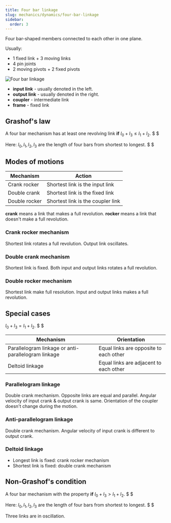 ```yaml
---
title: Four bar linkage
slug: mechanics/dynamics/four-bar-linkage
sidebar:
  order: 3
---
```


Four bar-shaped members connected to each other in one plane.

Usually:

- 1 fixed link + 3 moving links
- 4 pin joints
- 2 moving pivots + 2 fixed pivots

![Four bar linkage](/mechanics/dynamics/four-bar-linkage.jpg)

- **input link** - usually denoted in the left.
- **output link** - usually denoted in the right.
- **coupler** - intermediate link
- **frame** - fixed link

## Grashof's law

A four bar mechanism has at least one revolving link **if**
$l_0+l_3 \le l_1+l_2$. $ $

Here: $l_0,l_1,l_2,l_3$ are the length of four bars from shortest to longest. $
$

## Modes of motions

| Mechanism     | Action                            |
| ------------- | --------------------------------- |
| Crank rocker  | Shortest link is the input link   |
| Double crank  | Shortest link is the fixed link   |
| Double rocker | Shortest link is the coupler link |

**crank** means a link that makes a full revolution. **rocker** means a link
that doesn't make a full revolution.

### Crank rocker mechanism

Shortest link rotates a full revolution. Output link oscillates.

### Double crank mechanism

Shortest link is fixed. Both input and output links rotates a full revolution.

### Double rocker mechanism

Shortest link make full resolution. Input and output links makes a full
revolution.

## Special cases

$l_0+l_3 = l_1+l_2$. $ $

| Mechanism                                           | Orientation                            |
| --------------------------------------------------- | -------------------------------------- |
| Parallelogram linkage or anti-parallelogram linkage | Equal links are opposite to each other |
| Deltoid linkage                                     | Equal links are adjacent to each other |

### Parallelogram linkage

Double crank mechanism. Opposite links are equal and parallel. Angular velocity
of input crank & output crank is same. Orientation of the coupler doesn't change
during the motion.

### Anti-parallelogram linkage

Double crank mechanism. Angular velocity of input crank is different to output
crank.

### Deltoid linkage

- Longest link is fixed: crank rocker mechanism
- Shortest link is fixed: double crank mechanism

## Non-Grashof's condition

A four bar mechanism with the property **if** $l_0+l_3 \gt l_1+l_2$. $ $

Here: $l_0,l_1,l_2,l_3$ are the length of four bars from shortest to longest. $
$

Three links are in oscillation.
